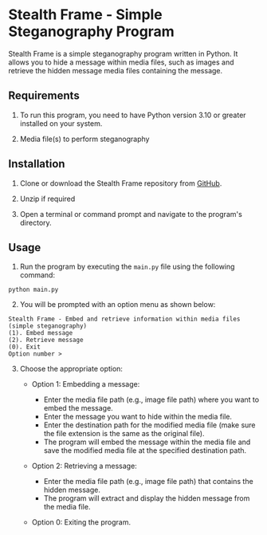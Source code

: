 # Stealth Frame - Simple Steganography Program

Stealth Frame is a simple steganography program written in Python. It allows you to hide a message within media files, such as images and retrieve the hidden message media files containing the message.

## Requirements

1. To run this program, you need to have Python version 3.10 or greater installed on your system.

2. Media file(s) to perform steganography

## Installation

1. Clone or download the Stealth Frame repository from [GitHub](https://github.com/dheerajroy/stealth-frame).

2. Unzip if required

3. Open a terminal or command prompt and navigate to the program's directory.

## Usage

1. Run the program by executing the `main.py` file using the following command:
```
python main.py
```

2. You will be prompted with an option menu as shown below:
```
Stealth Frame - Embed and retrieve information within media files (simple steganography)
(1). Embed message
(2). Retrieve message
(0). Exit
Option number > 
```

3. Choose the appropriate option:
   - Option 1: Embedding a message:
     - Enter the media file path (e.g., image file path) where you want to embed the message.
     - Enter the message you want to hide within the media file.
     - Enter the destination path for the modified media file (make sure the file extension is the same as the original file).
     - The program will embed the message within the media file and save the modified media file at the specified destination path.

   - Option 2: Retrieving a message:
     - Enter the media file path (e.g., image file path) that contains the hidden message.
     - The program will extract and display the hidden message from the media file.

   - Option 0: Exiting the program.